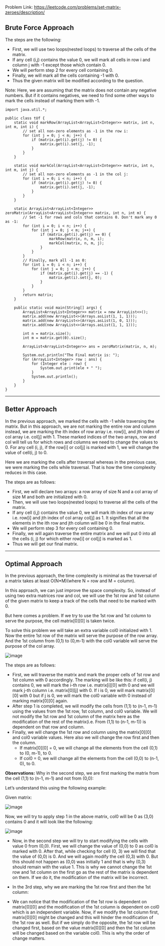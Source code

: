 Problem Link: https://leetcode.com/problems/set-matrix-zeroes/description/

## Brute Force Approach

The steps are the following:

- First, we will use two loops(nested loops) to traverse all the cells of the matrix.
- If any cell (i,j) contains the value 0, we will mark all cells in row i and column j with -1 except those which contain 0.
- We will perform step 2 for every cell containing 0.
- Finally, we will mark all the cells containing -1 with 0.
- Thus the given matrix will be modified according to the question.

Note: Here, we are assuming that the matrix does not contain any negative numbers. But if it contains negatives, we need to find some other ways to mark the cells instead of marking them with -1.

```
import java.util.*;

public class tUf {
    static void markRow(ArrayList<ArrayList<Integer>> matrix, int n, int m, int i) {
        // set all non-zero elements as -1 in the row i:
        for (int j = 0; j < m; j++) {
            if (matrix.get(i).get(j) != 0) {
                matrix.get(i).set(j, -1);
            }
        }
    }

    static void markCol(ArrayList<ArrayList<Integer>> matrix, int n, int m, int j) {
        // set all non-zero elements as -1 in the col j:
        for (int i = 0; i < n; i++) {
            if (matrix.get(i).get(j) != 0) {
                matrix.get(i).set(j, -1);
            }
        }
    }

    static ArrayList<ArrayList<Integer>> zeroMatrix(ArrayList<ArrayList<Integer>> matrix, int n, int m) {
        // Set -1 for rows and cols that contains 0. Don't mark any 0 as -1:
        for (int i = 0; i < n; i++) {
            for (int j = 0; j < m; j++) {
                if (matrix.get(i).get(j) == 0) {
                    markRow(matrix, n, m, i);
                    markCol(matrix, n, m, j);
                }
            }
        }
        // Finally, mark all -1 as 0:
        for (int i = 0; i < n; i++) {
            for (int j = 0; j < m; j++) {
                if (matrix.get(i).get(j) == -1) {
                    matrix.get(i).set(j, 0);
                }
            }
        }
        return matrix;
    }

    public static void main(String[] args) {
        ArrayList<ArrayList<Integer>> matrix = new ArrayList<>();
        matrix.add(new ArrayList<>(Arrays.asList(1, 1, 1)));
        matrix.add(new ArrayList<>(Arrays.asList(1, 0, 1)));
        matrix.add(new ArrayList<>(Arrays.asList(1, 1, 1)));

        int n = matrix.size();
        int m = matrix.get(0).size();

        ArrayList<ArrayList<Integer>> ans = zeroMatrix(matrix, n, m);

        System.out.println("The Final matrix is: ");
        for (ArrayList<Integer> row : ans) {
            for (Integer ele : row) {
                System.out.print(ele + " ");
            }
            System.out.println();
        }
    }
}
```

--------------------------------------------------------------------------

## Better Approach

In the previous approach, we marked the cells with -1 while traversing the matrix. But in this approach, we are not marking the entire row and column instead, we are marking the ith index of row array i.e. row[i], and jth index of col array i.e. col[j] with 1. These marked indices of the two arrays, row and col will tell us for which rows and columns we need to change the values to 0. For any cell (i, j), if the row[i] or col[j] is marked with 1, we will change the value of cell(i, j) to 0.

Here we are marking the cells after traversal whereas in the previous case, we were marking the cells while traversal. That is how the time complexity reduces in this case.

The steps are as follows:

- First, we will declare two arrays: a row array of size N and a col array of size M and both are initialized with 0.
- Then, we will use two loops(nested loops) to traverse all the cells of the matrix.
- If any cell (i,j) contains the value 0, we will mark ith index of row array i.e. row[i] and jth index of col array col[j] as 1. It signifies that all the elements in the ith row and jth column will be 0 in the final matrix.
- We will perform step 3 for every cell containing 0.
- Finally, we will again traverse the entire matrix and we will put 0 into all the cells (i, j) for which either row[i] or col[j] is marked as 1.
- Thus we will get our final matrix.

--------------------------------------------------------------------------

## Optimal Approach

In the previous approach, the time complexity is minimal as the traversal of a matrix takes at least O(N*M)(where N = row and M = column). 

In this approach, we can just improve the space complexity. So, instead of using two extra matrices row and col, we will use the 1st row and 1st column of the given matrix to keep a track of the cells that need to be marked with 0. 

But here comes a problem. If we try to use the 1st row and 1st column to serve the purpose, the cell matrix[0][0] is taken twice. 

To solve this problem we will take an extra variable col0 initialized with 1. Now the entire 1st row of the matrix will serve the purpose of the row array. And the 1st column from (0,1) to (0,m-1) with the col0 variable will serve the purpose of the col array.

![image](https://github.com/balotraprashant/a2z/assets/69639884/300851db-8b6e-4dec-93e7-a205bbf16d01)

The steps are as follows:

- First, we will traverse the matrix and mark the proper cells of 1st row and 1st column with 0 accordingly. The marking will be like this: if cell(i, j) contains 0, we will mark the i-th row i.e. matrix[i][0] with 0 and we will mark j-th column i.e. matrix[0][j] with 0.
If i is 0, we will mark matrix[0][0] with 0 but if j is 0, we will mark the col0 variable with 0 instead of marking matrix[0][0] again.
- After step 1 is completed, we will modify the cells from (1,1) to (n-1, m-1) using the values from the 1st row, 1st column, and col0 variable.
We will not modify the 1st row and 1st column of the matrix here as the modification of the rest of the matrix(i.e. From (1,1) to (n-1, m-1)) is dependent on that row and column.
- Finally, we will change the 1st row and column using the matrix[0][0] and col0 variable values. Here also we will change the row first and then the column.
  - If matrix[0][0] = 0, we will change all the elements from the cell (0,1) to (0, m-1), to 0.
  - If col0 = 0, we will change all the elements from the cell (0,0) to (n-1, 0), to 0.

**Observations:** Why in the second step, we are first marking the matrix from the cell (1,1) to (n-1, m-1) and not from (0,0):

Let’s understand this using the following example:

Given matrix:

![image](https://github.com/balotraprashant/a2z/assets/69639884/1c198a2b-14d1-4e53-8e5d-5208e3d4dfd2)

Now, we will try to apply step 1 in the above matrix, col0 will be 0 as (3,0) contains 0 and it will look like the following:

![image](https://github.com/balotraprashant/a2z/assets/69639884/0fe1810d-eada-47be-ae49-f554264fd8a7)

- Now, in the second step we will try to start modifying the cells with value 0 from (0,0). First, we will change the value of (0,0) to 0 as col0 is marked with 0. After that, while checking for cell (0, 3) we will find that the value of (0,0) is 0. And we will again modify the cell (0,3) with 0. But this should not happen as (0,0) was initially 1 and that is why (0,3) should remain with the value 1.
This is why we cannot change the 1st row and 1st column on the first go as the rest of the matrix is dependent on them. If we do it, the modification of the matrix will be incorrect.

- In the 3rd step, why we are marking the 1st row first and then the 1st column:
  
- We can notice that the modification of the 1st row is dependent on matrix[0][0] and the modification of the 1st column is dependent on col0 which is an independent variable. Now, if we modify the 1st column first, matrix[0][0] might be changed and this will hinder the modification of the 1st row as well. But if we simply do the opposite, the 1st row will be changed first, based on the value matrix[0][0] and then the 1st column will be changed based on the variable col0. This is why the order of change matters.
